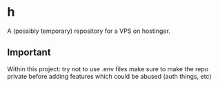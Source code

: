 # h
A (possibly temporary) repository for a VPS on hostinger.

## Important
Within this project:
  try not to use .env files
  make sure to make the repo private before adding features which could be abused (auth things, etc)